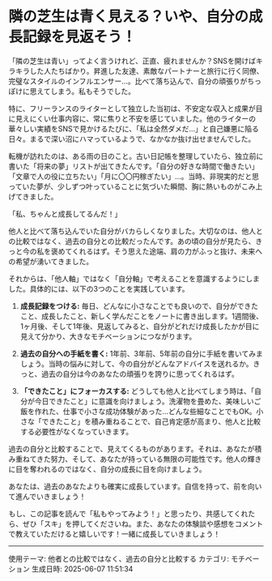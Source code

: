 # 隣の芝生は青く見える？いや、自分の成長記録を見返そう！

「隣の芝生は青い」ってよく言うけれど、正直、疲れませんか？SNSを開けばキラキラした人たちばかり。昇進した友達、素敵なパートナーと旅行に行く同僚、完璧なスタイルのインフルエンサー…。比べて落ち込んで、自分の頑張りがちっぽけに思えてしまう。私もそうでした。

特に、フリーランスのライターとして独立した当初は、不安定な収入と成果が目に見えにくい仕事内容に、常に焦りと不安を感じていました。他のライターの華々しい実績をSNSで見かけるたびに、「私は全然ダメだ…」と自己嫌悪に陥る日々。まるで深い沼にハマっているようで、なかなか抜け出せませんでした。

転機が訪れたのは、ある雨の日のこと。古い日記帳を整理していたら、独立前に書いた「将来の夢」リストが出てきたんです。「自分の好きな時間で働きたい」「文章で人の役に立ちたい」「月に〇〇円稼ぎたい」…。当時、非現実的だと思っていた夢が、少しずつ叶っていることに気づいた瞬間、胸に熱いものがこみ上げてきました。

「私、ちゃんと成長してるんだ！」

他人と比べて落ち込んでいた自分がバカらしくなりました。大切なのは、他人との比較ではなく、過去の自分との比較だったんです。あの頃の自分が見たら、きっと今の私を褒めてくれるはず。そう思えた途端、肩の力がふっと抜け、未来への希望が湧いてきました。

それからは、「他人軸」ではなく「自分軸」で考えることを意識するようにしました。具体的には、以下の3つのことを実践しています。

1. **成長記録をつける:** 毎日、どんなに小さなことでも良いので、自分ができたこと、成長したこと、新しく学んだことをノートに書き出します。1週間後、1ヶ月後、そして1年後、見返してみると、自分がどれだけ成長したかが目に見えて分かり、大きなモチベーションにつながります。

2. **過去の自分への手紙を書く:** 1年前、3年前、5年前の自分に手紙を書いてみましょう。当時の悩みに対して、今の自分がどんなアドバイスを送れるか。きっと、過去の自分は今のあなたの頑張りを誇りに思ってくれるはず。

3. **「できたこと」にフォーカスする:** どうしても他人と比べてしまう時は、「自分が今日できたこと」に意識を向けましょう。洗濯物を畳めた、美味しいご飯を作れた、仕事で小さな成功体験があった…どんな些細なことでもOK。小さな「できたこと」を積み重ねることで、自己肯定感が高まり、他人と比較する必要性がなくなっていきます。

過去の自分と比較することで、見えてくるものがあります。それは、あなたが積み重ねてきた努力、そして、あなたが持っている無限の可能性です。他人の輝きに目を奪われるのではなく、自分の成長に目を向けましょう。

あなたは、過去のあなたよりも確実に成長しています。自信を持って、前を向いて進んでいきましょう！

もし、この記事を読んで「私もやってみよう！」と思ったり、共感してくれたら、ぜひ「スキ」を押してくださいね。また、あなたの体験談や感想をコメントで教えていただけると嬉しいです！一緒に成長していきましょう！

---
使用テーマ: 他者との比較ではなく、過去の自分と比較する
カテゴリ: モチベーション
生成日時: 2025-06-07 11:51:34

